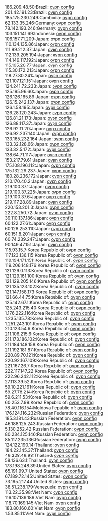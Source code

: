 186.209.48.50:Brazil: [ovpn config](vpn/186_209_48_50.ovpn)  
201.42.191.23:Brazil: [ovpn config](vpn/201_42_191_23.ovpn)  
185.175.230.249:Cambodia: [ovpn config](vpn/185_175_230_249.ovpn)  
62.133.35.246:Germany: [ovpn config](vpn/62_133_35_246.ovpn)  
78.142.193.246:Germany: [ovpn config](vpn/78_142_193_246.ovpn)  
103.151.141.69:Indonesia: [ovpn config](vpn/103_151_141_69.ovpn)  
106.157.71.209:Japan: [ovpn config](vpn/106_157_71_209.ovpn)  
110.134.135.86:Japan: [ovpn config](vpn/110_134_135_86.ovpn)  
111.99.212.37:Japan: [ovpn config](vpn/111_99_212_37.ovpn)  
112.139.205.194:Japan: [ovpn config](vpn/112_139_205_194.ovpn)  
114.149.117.192:Japan: [ovpn config](vpn/114_149_117_192.ovpn)  
115.165.26.77:Japan: [ovpn config](vpn/115_165_26_77.ovpn)  
115.30.172.213:Japan: [ovpn config](vpn/115_30_172_213.ovpn)  
118.27.80.241:Japan: [ovpn config](vpn/118_27_80_241.ovpn)  
121.107.121.151:Japan: [ovpn config](vpn/121_107_121_151.ovpn)  
124.241.72.233:Japan: [ovpn config](vpn/124_241_72_233.ovpn)  
125.195.96.60:Japan: [ovpn config](vpn/125_195_96_60.ovpn)  
126.126.165.89:Japan: [ovpn config](vpn/126_126_165_89.ovpn)  
126.15.242.137:Japan: [ovpn config](vpn/126_15_242_137.ovpn)  
126.1.58.195:Japan: [ovpn config](vpn/126_1_58_195.ovpn)  
126.28.120.243:Japan: [ovpn config](vpn/126_28_120_243.ovpn)  
126.81.21.173:Japan: [ovpn config](vpn/126_81_21_173.ovpn)  
126.88.117.37:Japan: [ovpn config](vpn/126_88_117_37.ovpn)  
126.92.11.20:Japan: [ovpn config](vpn/126_92_11_20.ovpn)  
126.92.237.140:Japan: [ovpn config](vpn/126_92_237_140.ovpn)  
133.165.232.164:Japan: [ovpn config](vpn/133_165_232_164.ovpn)  
133.32.128.66:Japan: [ovpn config](vpn/133_32_128_66.ovpn)  
133.32.5.172:Japan: [ovpn config](vpn/133_32_5_172.ovpn)  
138.64.71.117:Japan: [ovpn config](vpn/138_64_71_117.ovpn)  
153.217.79.61:Japan: [ovpn config](vpn/153_217_79_61.ovpn)  
175.108.196.112:Japan: [ovpn config](vpn/175_108_196_112.ovpn)  
175.132.29.237:Japan: [ovpn config](vpn/175_132_29_237.ovpn)  
180.28.236.172:Japan: [ovpn config](vpn/180_28_236_172.ovpn)  
210.170.40.2:Japan: [ovpn config](vpn/210_170_40_2.ovpn)  
219.100.37.1:Japan: [ovpn config](vpn/219_100_37_1.ovpn)  
219.100.37.225:Japan: [ovpn config](vpn/219_100_37_225.ovpn)  
219.100.37.6:Japan: [ovpn config](vpn/219_100_37_6.ovpn)  
219.117.28.89:Japan: [ovpn config](vpn/219_117_28_89.ovpn)  
220.153.201.3:Japan: [ovpn config](vpn/220_153_201_3.ovpn)  
222.8.250.72:Japan: [ovpn config](vpn/222_8_250_72.ovpn)  
39.110.137.186:Japan: [ovpn config](vpn/39_110_137_186.ovpn)  
60.122.27.61:Japan: [ovpn config](vpn/60_122_27_61.ovpn)  
60.128.253.110:Japan: [ovpn config](vpn/60_128_253_110.ovpn)  
60.151.8.201:Japan: [ovpn config](vpn/60_151_8_201.ovpn)  
60.74.239.247:Japan: [ovpn config](vpn/60_74_239_247.ovpn)  
90.149.47.151:Japan: [ovpn config](vpn/90_149_47_151.ovpn)  
115.93.15.7:Korea Republic of: [ovpn config](vpn/115_93_15_7.ovpn)  
117.123.136.115:Korea Republic of: [ovpn config](vpn/117_123_136_115.ovpn)  
119.194.171.151:Korea Republic of: [ovpn config](vpn/119_194_171_151.ovpn)  
119.206.148.176:Korea Republic of: [ovpn config](vpn/119_206_148_176.ovpn)  
121.129.0.113:Korea Republic of: [ovpn config](vpn/121_129_0_113.ovpn)  
121.129.161.100:Korea Republic of: [ovpn config](vpn/121_129_161_100.ovpn)  
121.129.205.146:Korea Republic of: [ovpn config](vpn/121_129_205_146.ovpn)  
121.135.123.102:Korea Republic of: [ovpn config](vpn/121_135_123_102.ovpn)  
121.147.158.173:Korea Republic of: [ovpn config](vpn/121_147_158_173.ovpn)  
121.66.44.75:Korea Republic of: [ovpn config](vpn/121_66_44_75.ovpn)  
125.142.67.1:Korea Republic of: [ovpn config](vpn/125_142_67_1.ovpn)  
125.243.215.40:Korea Republic of: [ovpn config](vpn/125_243_215_40.ovpn)  
1.176.222.116:Korea Republic of: [ovpn config](vpn/1_176_222_116.ovpn)  
1.235.135.78:Korea Republic of: [ovpn config](vpn/1_235_135_78.ovpn)  
1.251.243.101:Korea Republic of: [ovpn config](vpn/1_251_243_101.ovpn)  
210.123.54.6:Korea Republic of: [ovpn config](vpn/210_123_54_6.ovpn)  
211.106.215.6:Korea Republic of: [ovpn config](vpn/211_106_215_6.ovpn)  
211.173.186.102:Korea Republic of: [ovpn config](vpn/211_173_186_102.ovpn)  
211.184.148.158:Korea Republic of: [ovpn config](vpn/211_184_148_158.ovpn)  
211.192.181.87:Korea Republic of: [ovpn config](vpn/211_192_181_87.ovpn)  
220.89.70.121:Korea Republic of: [ovpn config](vpn/220_89_70_121.ovpn)  
220.92.167.109:Korea Republic of: [ovpn config](vpn/220_92_167_109.ovpn)  
221.167.26.7:Korea Republic of: [ovpn config](vpn/221_167_26_7.ovpn)  
222.117.147.22:Korea Republic of: [ovpn config](vpn/222_117_147_22.ovpn)  
222.96.242.112:Korea Republic of: [ovpn config](vpn/222_96_242_112.ovpn)  
27.113.39.52:Korea Republic of: [ovpn config](vpn/27_113_39_52.ovpn)  
59.10.221.161:Korea Republic of: [ovpn config](vpn/59_10_221_161.ovpn)  
59.27.78.214:Korea Republic of: [ovpn config](vpn/59_27_78_214.ovpn)  
59.6.211.53:Korea Republic of: [ovpn config](vpn/59_6_211_53.ovpn)  
60.253.7.99:Korea Republic of: [ovpn config](vpn/60_253_7_99.ovpn)  
78.40.116.154:Moldova Republic of: [ovpn config](vpn/78_40_116_154.ovpn)  
176.124.116.232:Russian Federation: [ovpn config](vpn/176_124_116_232.ovpn)  
185.3.181.43:Russian Federation: [ovpn config](vpn/185_3_181_43.ovpn)  
46.188.125.243:Russian Federation: [ovpn config](vpn/46_188_125_243.ovpn)  
5.130.252.42:Russian Federation: [ovpn config](vpn/5_130_252_42.ovpn)  
80.234.125.146:Russian Federation: [ovpn config](vpn/80_234_125_146.ovpn)  
85.117.235.136:Russian Federation: [ovpn config](vpn/85_117_235_136.ovpn)  
124.122.190.14:Thailand: [ovpn config](vpn/124_122_190_14.ovpn)  
184.22.145.37:Thailand: [ovpn config](vpn/184_22_145_37.ovpn)  
49.228.49.98:Thailand: [ovpn config](vpn/49_228_49_98.ovpn)  
58.136.63.1:Thailand: [ovpn config](vpn/58_136_63_1.ovpn)  
173.198.248.39:United States: [ovpn config](vpn/173_198_248_39.ovpn)  
65.191.99.7:United States: [ovpn config](vpn/65_191_99_7.ovpn)  
67.189.72.145:United States: [ovpn config](vpn/67_189_72_145.ovpn)  
73.195.217.44:United States: [ovpn config](vpn/73_195_217_44.ovpn)  
38.51.238.179:Venezuela: [ovpn config](vpn/38_51_238_179.ovpn)  
113.22.35.98:Viet Nam: [ovpn config](vpn/113_22_35_98.ovpn)  
116.107.139.189:Viet Nam: [ovpn config](vpn/116_107_139_189.ovpn)  
118.70.169.145:Viet Nam: [ovpn config](vpn/118_70_169_145.ovpn)  
183.80.160.60:Viet Nam: [ovpn config](vpn/183_80_160_60.ovpn)  
1.53.85.11:Viet Nam: [ovpn config](vpn/1_53_85_11.ovpn)  
